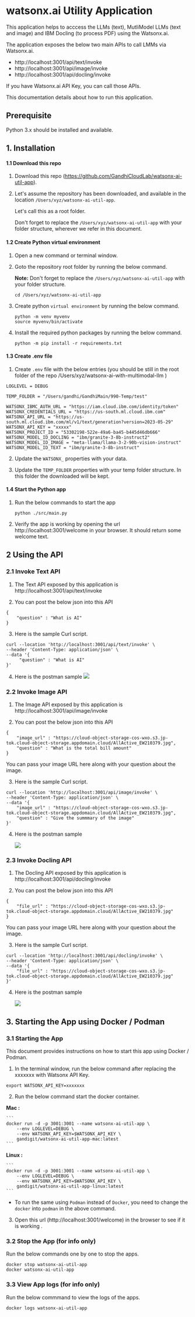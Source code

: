 # watsonx.ai Utility Application

This application helps to acccess the LLMs (text), MutliModel LLMs (text and image) and IBM Docling (to process PDF) using the Watsonx.ai. 

The application exposes the below two main APIs to call LMMs via Watsonx.ai.
- http://localhost:3001/api/text/invoke
- http://localhost:3001/api/image/invoke
- http://localhost:3001/api/docling/invoke

If you have Watsonx.ai API Key, you can call those APIs. 

This documentation details about how to run this application.

## Prerequisite

Python 3.x should be installed and available.

## 1. Installation

#### 1.1 Download this repo

1. Download this repo (https://github.com/GandhiCloudLab/watsonx-ai-util-app). 

2. Let's assume the repository has been downloaded, and available in the location `/Users/xyz/watsonx-ai-util-app`.

    Let's call this as a root folder.

    Don't forget to replace the `/Users/xyz/watsonx-ai-util-app` with your folder structure, wherever we refer in this document.

#### 1.2 Create Python virtual environment

1. Open a new command or terminal window.

2. Goto the repository root folder by running the below command.

    **Note:** Don't forget to replace the `/Users/xyz/watsonx-ai-util-app` with your folder structure.

    ```
    cd /Users/xyz/watsonx-ai-util-app
    ```

3. Create python `virtual environment` by running the below command.

    ```
    python -m venv myvenv
    source myvenv/bin/activate
    ```

4. Install the required python packages by running the below command.
    ```
    python -m pip install -r requirements.txt
    ```

#### 1.3 Create .env file

1. Create `.env` file with the below entries (you should be still in the root folder of the repo /Users/xyz/watsonx-ai-with-multimodal-llm )

```
LOGLEVEL = DEBUG

TEMP_FOLDER = "/Users/gandhi/GandhiMain/990-Temp/test"

WATSONX_IBMC_AUTH_URL = "https://iam.cloud.ibm.com/identity/token"
WATSONX_CREDENTIALS_URL = "https://us-south.ml.cloud.ibm.com"
WATSONX_API_URL = "https://us-south.ml.cloud.ibm.com/ml/v1/text/generation?version=2023-05-29"
WATSONX_API_KEY = "xxxxx"
WATSONX_PROJECT_ID = "53302198-522e-49a6-ba45-b445d46db666"
WATSONX_MODEL_ID_DOCLING = "ibm/granite-3-8b-instruct2"
WATSONX_MODEL_ID_IMAGE = "meta-llama/llama-3-2-90b-vision-instruct"
WATSONX_MODEL_ID_TEXT = "ibm/granite-3-8b-instruct"
```

2. Update the `WATSONX_` properties with your data.

3. Update the `TEMP_FOLDER` properties with your temp folder structure. In this folder the  downloaded will be kept.

#### 1.4 Start the Python app

1. Run the below commands to start the app

    ```
    python ./src/main.py
    ```

2. Verify the app is working by opening the url  http://localhost:3001/welcome in your browser. It should return some welcome text.

## 2 Using the API

### 2.1 Invoke Text API 

1. The Text API exposed by this application is http://localhost:3001/api/text/invoke

2. You can post the below json into this API
```
{
    "question" : "What is AI"
}
```

3. Here is the sample Curl script.

```
curl --location 'http://localhost:3001/api/text/invoke' \
--header 'Content-Type: application/json' \
--data '{
     "question" : "What is AI"
}'
```

4. Here is the postman sample
    <img src="images/image-11.png">


### 2.2 Invoke Image API 

1. The Image API exposed by this application is http://localhost:3001/api/image/invoke

2. You can post the below json into this API
```
{
    "image_url" : "https://cloud-object-storage-cos-wxo.s3.jp-tok.cloud-object-storage.appdomain.cloud/AllActive_EW210379.jpg",
    "question" : "What is the total bill amount"
}
```

You can pass your image URL here along with your question about the image.

3. Here is the sample Curl script.

```
curl --location 'http://localhost:3001/api/image/invoke' \
--header 'Content-Type: application/json' \
--data '{
    "image_url" : "https://cloud-object-storage-cos-wxo.s3.jp-tok.cloud-object-storage.appdomain.cloud/AllActive_EW210379.jpg",
    "question" : "Give the summmary of the image"
}'
```

4. Here is the postman sample

    <img src="images/image-11.png">


### 2.3 Invoke Docling API 

1. The Docling API exposed by this application is http://localhost:3001/api/docling/invoke

2. You can post the below json into this API
```
{
    "file_url" : "https://cloud-object-storage-cos-wxo.s3.jp-tok.cloud-object-storage.appdomain.cloud/AllActive_EW210379.jpg"
}
```

You can pass your image URL here along with your question about the image.

3. Here is the sample Curl script.

```
curl --location 'http://localhost:3001/api/docling/invoke' \
--header 'Content-Type: application/json' \
--data '{
    "file_url" : "https://cloud-object-storage-cos-wxo.s3.jp-tok.cloud-object-storage.appdomain.cloud/AllActive_EW210379.jpg"
}'
```

4. Here is the postman sample

    <img src="images/image-13.png">


## 3. Starting the App using Docker / Podman


### 3.1 Starting the App

This document provides instructions on how to start this app using Docker / Podman.

1. In the terminal window, run the below command after replacing the xxxxxxx with Watsonx API Key.

```
export WATSONX_API_KEY=xxxxxxx
```

2. Run the below command start the docker container.

**Mac :**

    ```
    docker run -d -p 3001:3001 --name watsonx-ai-util-app \
        --env LOGLEVEL=DEBUG \
        --env WATSONX_API_KEY=$WATSONX_API_KEY \
        gandigit/watsonx-ai-util-app-mac:latest
    ```

**Linux :**

    ```
    docker run -d -p 3001:3001 --name watsonx-ai-util-app \
        --env LOGLEVEL=DEBUG \
        --env WATSONX_API_KEY=$WATSONX_API_KEY \
        gandigit/watsonx-ai-util-app-linux:latest
    ```
    
- To run the same using `Podman` instead of `Docker`, you need to change the  `docker` into `podman` in the above command.

3. Open this url (http://localhost:3001/welcome) in the browser to see if it is working .

### 3.2 Stop the App (for info only)

Run the below commands one by one to stop the apps.

```
docker stop watsonx-ai-util-app
docker watsonx-ai-util-app

```

### 3.3 View App logs (for info only)

Run the below commmand to view the logs of the apps.

```
docker logs watsonx-ai-util-app

```